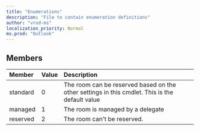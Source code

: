 ```yaml
---
title: "Enumerations"
description: "File to contain enumeration definitions"
author: "vrod-ms"
localization_priority: Normal
ms.prod: "Outlook"
---
```



## Members
|Member|Value|Description|
|:---|:---|:---|
|standard|0|The room can be reserved based on the other settings in this cmdlet. This is the default value|
|managed|1|The room is managed by a delegate|
|reserved|2|The room can't be reserved.|
